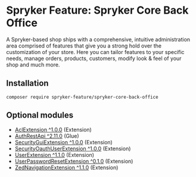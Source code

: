 # Spryker Feature: Spryker Core Back Office

A Spryker-based shop ships with a comprehensive, intuitive administration area comprised of features that give you a strong hold over the customization of your store. Here you can tailor features to your specific needs, manage orders, products, customers, modify look & feel of your shop and much more.

## Installation

```
composer require spryker-feature/spryker-core-back-office
```

## Optional modules
- [AclExtension ^1.0.0](https://github.com/spryker/acl-extension) (Extension)
- [AuthRestApi ^2.11.0](https://github.com/spryker/auth-rest-api) (Glue)
- [SecurityGuiExtension ^1.0.0](https://github.com/spryker/security-gui-extension) (Extension)
- [SecurityOauthUserExtension ^1.0.0](https://github.com/spryker/security-oauth-user-extension) (Extension)
- [UserExtension ^1.1.0](https://github.com/spryker/user-extension) (Extension)
- [UserPasswordResetExtension ^0.1.0](https://github.com/spryker/user-password-reset-extension) (Extension)
- [ZedNavigationExtension ^1.1.0](https://github.com/spryker/zed-navigation-extension) (Extension)
